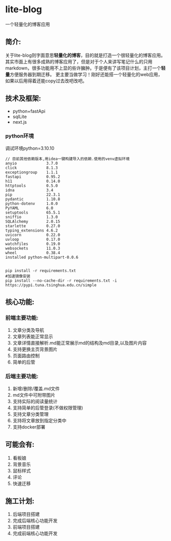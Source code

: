 # lite-blog
一个轻量化的博客应用

## 简介:
关于lite-blog则字面意思**轻量化的博客**，目的就是打造一个很轻量化的博客应用。其实市面上有很多成熟的博客应用了，但是对于个人来讲写笔记什么的只用markdown，很多功能用不上显的些许臃肿。于是便有了该项目计划，主打一个**轻量**方便服务器到期迁移。
更主要当做学习！刚好还能搭一个轻量化的web应用，如果以后用得着还能copy过去改吧改吧。



## 技术及框架:

- python+fastApi
- sqlLite
- next.js

### python环境
调试环境python=3.10.10
```
// 目前其他依赖版本,用idea一键构建导入的依赖.使用的venv虚拟环境
anyio             3.7.0
click             8.1.3
exceptiongroup    1.1.1
fastapi           0.95.2
h11               0.14.0
httptools         0.5.0
idna              3.4
pip               22.3.1
pydantic          1.10.8
python-dotenv     1.0.0
PyYAML            6.0
setuptools        65.5.1
sniffio           1.3.0
SQLAlchemy        2.0.15
starlette         0.27.0
typing_extensions 4.6.2
uvicorn           0.22.0
uvloop            0.17.0
watchfiles        0.19.0
websockets        11.0.3
wheel             0.38.4
installed python-multipart-0.0.6


```

```shell
pip install -r requirements.txt
#加速镜像安装
pip install --no-cache-dir -r requirements.txt -i https://pypi.tuna.tsinghua.edu.cn/simple

```

## 核心功能:

### 前端主要功能:
1. 文章分类及导航
2. 文章列表能正常显示
3. 文章详情直接解析.md能正常展示md的结构及md目录,以及图片内容
4. 支持更换主页背景图片
5. 页面路由控制
6. 简单的后管

### 后端主要功能:
1. 新增/删除/覆盖.md文件
2. md文件中可附带图片
3. 支持实际的阅读量统计
4. 支持简单的后管登录(不做权限管理)
5. 支持文章分类管理
6. 支持将文章放到指定分类中
7. 支持docker部署

## 可能会有:
1. 看板娘
2. 背景音乐
3. 鼠标样式
4. 评论
5. 快速迁移

## 施工计划:
1. 后端项目搭建
2. 完成后端核心功能开发
3. 前端项目搭建
4. 完成前端核心功能开发



